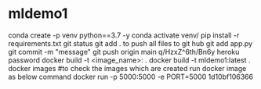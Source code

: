 # mldemo1
conda create -p venv python==3.7 -y
conda activate venv/
pip install -r requirements.txt
git status 
git add . to push all files to git hub
git add app.py
git commit -m "message"
git push origin main
q/HzxZ^6th/Bn6y heroku password
docker build -t <image_name>:<tagname> .
docker build -t mldemo1:latest .
docker images #to check the images which are created
run docker image as below command
docker run -p 5000:5000 -e PORT=5000 1d10bf106366
